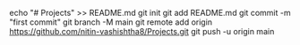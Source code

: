 echo "# Projects" >> README.md
git init
git add README.md
git commit -m "first commit"
git branch -M main
git remote add origin https://github.com/nitin-vashishtha8/Projects.git
git push -u origin main
